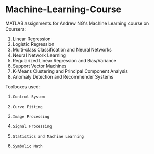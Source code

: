 # Machine-Learning-Course
MATLAB assignments for Andrew NG's Machine Learning course on Coursera:

1. Linear Regression
2. Logistic Regression
3. Multi-class Classification and Neural Networks
4. Neural Network Learning
5. Regularized Linear Regression and Bias/Variance
6. Support Vector Machines
7. K-Means Clustering and Principal Component Analysis
8. Anomaly Detection and Recommender Systems


Toolboxes used:

1.     Control System
2.     Curve Fitting
3.     Image Processing
4.     Signal Processing
5.     Statistics and Machine Learning
6.     Symbolic Math
